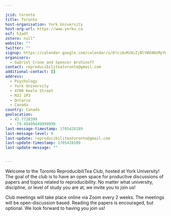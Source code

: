 ```yaml
---
    
jcid: toronto
title: Toronto
host-organisation: York University
host-org-url: https://www.yorku.ca
osf: h3adt
zotero: null"
website: ""
twitter: ""
signup: https://calendar.google.com/calendar/u/0?cid=MzNiZjBlYWU4NzMyYWFiMTg0MTI2MWY5ZWY2NzlhN2JmNTgyMDAxNzBkNTdiZWI1MWQ4YTkwM2UwODYyNDI2OUBncm91cC5jYWxlbmRhci5nb29nbGUuY29t
organisers:
  - Gabriel Crone and Spencer Arshinoff
contact: reproducibiliteatoronto@gmail.com
additional-contact: []
address:
  - Psychology
  - York University
  - 4700 Keele Street
  - M3J 1P3
  - Ontario
  - Canada
country: Canada
geolocation:
  - 43.7728399
  - -79.49499449999999
last-message-timestamp: 1705420189
last-message-level: 0
last-update: reproducibiliteatoronto@gmail.com
last-update-timestamp: 1705420189
last-update-message: ""


---
```


Welcome to the Toronto ReproducibiliTea Club, hosted at York University! The goal of the club is to have an open space for productive discussions of papers and topics related to reproducibility. No matter what university, discipline, or level of study you are at, we invite you to join us!

Club meetings will take place online via Zoom every 2 weeks. The meetings will be open-discussion based. Reading the papers is encouraged, but optional. We look forward to having you join us!
